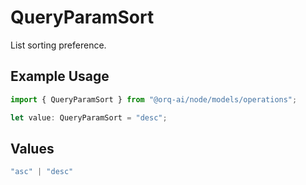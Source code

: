 # QueryParamSort

List sorting preference.

## Example Usage

```typescript
import { QueryParamSort } from "@orq-ai/node/models/operations";

let value: QueryParamSort = "desc";
```

## Values

```typescript
"asc" | "desc"
```